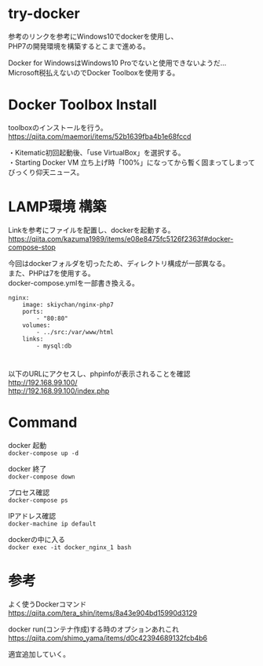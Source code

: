try-docker
====

参考のリンクを参考にWindows10でdockerを使用し、  
PHP7の開発環境を構築するとこまで進める。

Docker for WindowsはWindows10 Proでないと使用できないようだ…  
Microsoft税払えないのでDocker Toolboxを使用する。

# Docker Toolbox Install
toolboxのインストールを行う。  
https://qiita.com/maemori/items/52b1639fba4b1e68fccd  
  
・Kitematic初回起動後、「use VirtualBox」を選択する。  
・Starting Docker VM 立ち上げ時「100%」になってから暫く固まってしまってびっくり仰天ニュース。

# LAMP環境 構築
Linkを参考にファイルを配置し、dockerを起動する。  
https://qiita.com/kazuma1989/items/e08e8475fc5126f2363f#docker-compose-stop  

今回はdockerフォルダを切ったため、ディレクトリ構成が一部異なる。  
また、PHPは7を使用する。  
docker-compose.ymlを一部書き換える。

```
nginx:
    image: skiychan/nginx-php7
    ports:
        - "80:80"
    volumes:
        - ../src:/var/www/html
    links:
        - mysql:db
```

#   
以下のURLにアクセスし、phpinfoが表示されることを確認  
http://192.168.99.100/  
http://192.168.99.100/index.php

# Command  
docker 起動  
``
docker-compose up -d
``

docker 終了  
``
docker-compose down
``
  
  
プロセス確認  
``
docker-compose ps
``
  
IPアドレス確認  
``
docker-machine ip default
``

dockerの中に入る  
``
docker exec -it docker_nginx_1 bash
``

# 参考
よく使うDockerコマンド  
https://qiita.com/tera_shin/items/8a43e904bd15990d3129

docker run(コンテナ作成)する時のオプションあれこれ  
https://qiita.com/shimo_yama/items/d0c42394689132fcb4b6

適宜追加していく。  
